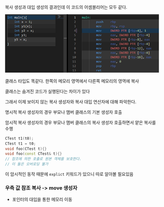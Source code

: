 복사 생성과 대입 생성의 결과인데
이 코드의 어셈블리어는 모두 같다.

![alt](img1.PNG)


클래스 타입도 똑같다. 한쪽의 메모리 영역에서 다른쪽 메모리의 영역에 복사

클래스는 숨겨진 코드가 실행된다는 차이가 있다

그래서 이제 보이지 않는 복사 생성자와 복사 대입 연산자에 대해 파악한다.


명시적 복사 생성자의 경우 부모나 맴버 클래스의 기본 생성자 호출

암시적 복사 생성자의 경우 부모나 맴버 클래스의 복사 생성자 호출하면서 얕은 복사를 수행

```c++
CTest t1(t0);
CTest t1 = t0;
void foo(CTest t){}
void foo(const CTest& t){}
// 참조에 의한 호출로 원본 객체를 보호한다.
// 이 둘은 오버로딩 불가
```

이 암시적인 동작 때문에 `explict` 키워드가 있으니 따로 알아볼 필요있음


### 우측 값 참조 복사 -> move 생성자
- 포인터의 대입을 통한 메모리 이동